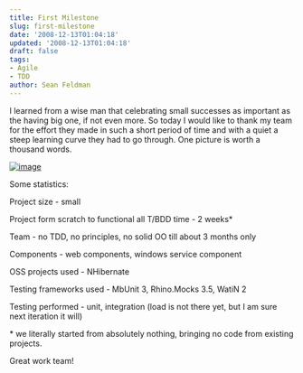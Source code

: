 ```yaml
---
title: First Milestone
slug: first-milestone
date: '2008-12-13T01:04:18'
updated: '2008-12-13T01:04:18'
draft: false
tags:
- Agile
- TDD
author: Sean Feldman
---
```



I learned from a wise man that celebrating small successes as important as the having big one, if not even more. So today I would like to thank my team for the effort they made in such a short period of time and with a quiet a steep learning curve they had to go through. One picture is worth a thousand words.

[![image](https://aspblogs.blob.core.windows.net/media/sfeldman/WindowsLiveWriter/FirstMilestone_FE74/image_thumb.png)](https://aspblogs.blob.core.windows.net/media/sfeldman/WindowsLiveWriter/FirstMilestone_FE74/image_2.png)

Some statistics:

Project size - small

Project form scratch to functional all T/BDD time - 2 weeks\*

Team - no TDD, no principles, no solid OO till about 3 months only

Components - web components, windows service component

OSS projects used - NHibernate

Testing frameworks used - MbUnit 3, Rhino.Mocks 3.5, WatiN 2

Testing performed - unit, integration (load is not there yet, but I am sure next iteration it will)

\* we literally started from absolutely nothing, bringing no code from existing projects.

Great work team!


